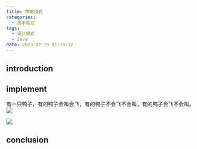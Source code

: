 ```yaml
---
title: 策略模式
categories:
  - 技术笔记
tags:
  - 设计模式
  - Java
date: 2023-02-19 01:19:12
---
```

## introduction

## implement
有一只鸭子，有的鸭子会叫会飞，有的鸭子不会飞不会叫，有的鸭子会飞不会叫。
![](/images/strategy.png)

![](http://www.plantuml.com/plantuml/uml/ZPFDRi8m3CVlUOeSEqtq2IeEsyHjqnY77gOTlDGCYxI190LLm9vzfMIqWK1xY-D_x9y_GeL5FGU1NAWypZ1NyKHMJxY03IdDT-oHRnHbV2whw84Tc91WJAjzLHdAbr8i6sMIF6i4Y-CnFplgLov4HcOb8HYcJfcINQHK_9Z-d5JGCVACybA2TPGxOy6IE9oUva15DBEw3lZv5KxueSGIxRlQeiQiD-cq15TaereVpHkLlAaKglugG4hGMR1thIlSFReUMiDtFRQM4xwDrI0il-1m0B-yE_PvUwuzVknrr_B1pyIx_so72tQ7jQhnbSudylfkweZThTbIth7GTZ2ZphahyNWZpmeDehGuTBgpTOaG53BcTpJPZqQ1RyA2lopPnt7uCmpKUxlCRYo5_whn3GpVRFJz0jkL7PR-tFLXybFZ_m00)


## conclusion
